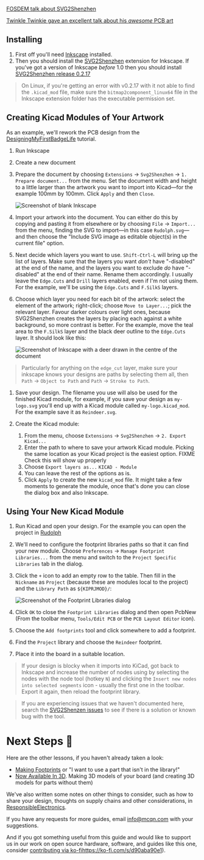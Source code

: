 


[FOSDEM talk about SVG2Shenzhen](https://www.youtube.com/watch?v=xXRPw7ItMaM)

[Twinkle Twinkie gave an excellent talk about his *awesome* PCB art](https://www.youtube.com/watch?v=Sbkvza8cKQE)

## Installing

 1. First off you'll need [Inkscape](https://inkscape.org/) installed.
 1. Then you should install the [SVG2Shenzhen](https://github.com/badgeek/svg2shenzhen) extension for Inkscape.  If you've got a version of Inkscape *before* 1.0 then you should install [SVG2Shenzhen release 0.2.17](https://github.com/badgeek/svg2shenzhen/releases/tag/0.2.17)

> On Linux, if you're getting an error with v0.2.17 with it not able to find the `.kicad_mod` file, make sure the `bitmap2component_linux64` file in the Inkscape extension folder has the executable permission set.

## Creating Kicad Modules of Your Artwork

As an example, we'll rework the PCB design from the [DesigningMyFirstBadgeLife](../DesigningMyFirstBadgeLife) tutorial.

 1. Run Inkscape

 1. Create a new document

 1. Prepare the document by choosing `Extensions` -> `Svg2Shenzhen` -> `1. Prepare document...` from the menu.  Set the document width and height to a little larger than the artwork you want to import into Kicad&mdash;for the example 100mm by 100mm.  Click `Apply` and then `Close`.

    ![Screenshot of blank Inkscape](screenshots/Inkscape-Prepared.png)

 1. Import your artwork into the document.  You can either do this by copying and pasting it from elsewhere or by choosing `File` -> `Import...` from the menu, finding the SVG to import&mdash;in this case `Rudolph.svg`&mdash;and then choose the "Include SVG image as editable object(s) in the current file" option.

 1. Next decide which layers you want to use.  `Shift-Ctrl-L` will bring up the list of layers.  Make sure that the layers you want *don't* have "-disabled" at the end of the name, and the layers you want to exclude *do* have "-disabled" at the end of their name.  Rename them accordingly.  I usually leave the `Edge.Cuts` and `Drill` layers enabled, even if I'm not using them.  For the example, we'll be using the `Edge.Cuts` and `F.SilkS` layers.

 1. Choose which layer you need for each bit of the artwork: select the element of the artwork; right-click; choose `Move to Layer...`; pick the relevant layer.  Favour darker colours over light ones, because SVG2Shenzhen creates the layers by placing each against a white background, so more contrast is better.  For the example, move the teal area to the `F.SilkS` layer and the black deer outline to the `Edge.Cuts` layer.  It should look like this:

    ![Screenshot of Inkscape with a deer drawn in the centre of the document](screenshots/Inkscape-Ready.png)

> Particularly for anything on the `edge_cut` layer, make sure your inkscape knows your designs are paths by selecting them all, then `Path` -> `Object to Path` and `Path` -> `Stroke to Path`.

 1. Save your design.  The filename you use will also be used for the finished Kicad module, for example, if you save your design as `my-logo.svg` you'll end up with a Kicad module called `my-logo.kicad_mod`.  For the example save it as `Reindeer.svg`.

 1. Create the Kicad module: 
    1. From the menu, choose `Extensions` -> `Svg2Shenzhen` -> `2. Export Kicad...`
    1. Enter the path to where to save your artwork Kicad module.  Picking the same location as your Kicad project is the easiest option.  FIXME Check this will show up properly
    1. Choose `Export layers as...` `KICAD - Module`
    1. You can leave the rest of the options as is.
    1. Click `Apply` to create the new `kicad_mod` file.  It might take a few moments to generate the module, once that's done you can close the dialog box and also Inkscape.

## Using Your New Kicad Module

 1. Run Kicad and open your design.  For the example you can open the project in [Rudolph](Rudolph/)

 1. We'll need to configure the footprint libraries paths so that it can find your new module.  Choose `Preferences` -> `Manage Footprint Libraries...` from the menu and switch to the `Project Specific Libraries` tab in the dialog.

 1. Click the `+` icon to add an empty row to the table.  Then fill in the `Nickname` as `Project` (because these are modules local to the project) and the `Library Path` as `${KIPRJMOD}/`:

    ![Screenshot of the Footprint Libraries dialog](screenshots/FootprintLibraries.png)

 1. Click `OK` to close the `Footprint Libraries` dialog and then open PcbNew (From the toolbar menu, `Tools/Edit PCB` or the `PCB Layout Editor` icon).

 1. Choose the `Add footprints` tool and click somewhere to add a footprint.

 1. Find the `Project` library and choose the `Reindeer` footprint.

 1. Place it into the board in a suitable location.
 
 > If your design is blocky when it imports into KiCad, got back to Inkscape and increase the number of nodes using by selecting the nodes with the node tool (hotkey `N`) and clicking the `Insert new nodes into selected segments` icon - usually the first one in the toolbar. Export it again, then reload the footprint library.
 
 > If you are experiencing issues that we haven't documented here, search the [SVG2Shenzen issues](https://github.com/badgeek/svg2shenzhen/issues?q=is%3Aissue) to see if there is a solution or known bug with the tool.

# Next Steps 🧩

Here are the other lessons, if you haven't already taken a look:

 * [Making Footprints](MakingFootprints) or "I want to use a part that isn't in the library!"
 * [Now Available In 3D](NowAvailableIn3D).  Making 3D models of your board (and creating 3D models for parts without them)

We've also written some notes on other things to consider, such as how to share your design, thoughts on supply chains and other considerations, in [ResponsibleElectronics](ResponsibleElectronics).

If you have any requests for more guides, email [info@mcqn.com](mailto:info@mcqn.com) with your suggestions.

And if you got something useful from this guide and would like to support us in our work on open source hardware, software, and guides like this one, consider [contributing via ko-fi]()https://ko-fi.com/s/d90aba90e1).
